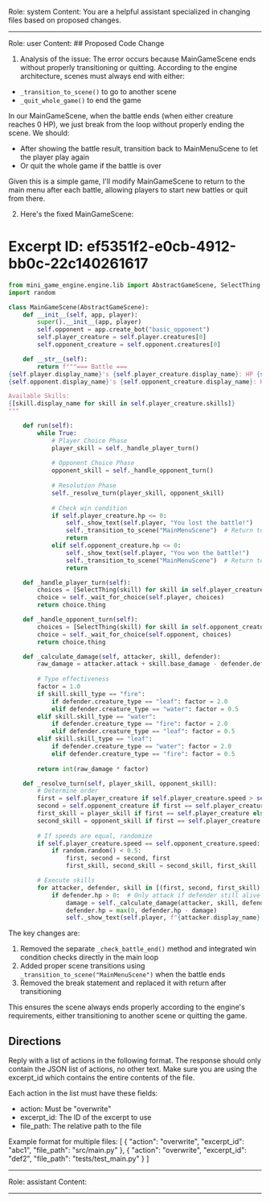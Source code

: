 Role: system
Content: You are a helpful assistant specialized in changing files based on proposed changes.
__________________
Role: user
Content: ## Proposed Code Change
1. Analysis of the issue:
The error occurs because MainGameScene ends without properly transitioning or quitting. According to the engine architecture, scenes must always end with either:
- `_transition_to_scene()` to go to another scene
- `_quit_whole_game()` to end the game

In our MainGameScene, when the battle ends (when either creature reaches 0 HP), we just break from the loop without properly ending the scene. We should:
- After showing the battle result, transition back to MainMenuScene to let the player play again
- Or quit the whole game if the battle is over

Given this is a simple game, I'll modify MainGameScene to return to the main menu after each battle, allowing players to start new battles or quit from there.

2. Here's the fixed MainGameScene:

# Excerpt ID: ef5351f2-e0cb-4912-bb0c-22c140261617
```python main_game/scenes/main_game_scene.py
from mini_game_engine.engine.lib import AbstractGameScene, SelectThing
import random

class MainGameScene(AbstractGameScene):
    def __init__(self, app, player):
        super().__init__(app, player)
        self.opponent = app.create_bot("basic_opponent")
        self.player_creature = self.player.creatures[0]
        self.opponent_creature = self.opponent.creatures[0]

    def __str__(self):
        return f"""=== Battle ===
{self.player.display_name}'s {self.player_creature.display_name}: HP {self.player_creature.hp}/{self.player_creature.max_hp}
{self.opponent.display_name}'s {self.opponent_creature.display_name}: HP {self.opponent_creature.hp}/{self.opponent_creature.max_hp}

Available Skills:
{[skill.display_name for skill in self.player_creature.skills]}
"""

    def run(self):
        while True:
            # Player Choice Phase
            player_skill = self._handle_player_turn()
            
            # Opponent Choice Phase  
            opponent_skill = self._handle_opponent_turn()
            
            # Resolution Phase
            self._resolve_turn(player_skill, opponent_skill)
            
            # Check win condition
            if self.player_creature.hp <= 0:
                self._show_text(self.player, "You lost the battle!")
                self._transition_to_scene("MainMenuScene")  # Return to main menu after battle
                return
            elif self.opponent_creature.hp <= 0:
                self._show_text(self.player, "You won the battle!")
                self._transition_to_scene("MainMenuScene")  # Return to main menu after battle
                return

    def _handle_player_turn(self):
        choices = [SelectThing(skill) for skill in self.player_creature.skills]
        choice = self._wait_for_choice(self.player, choices)
        return choice.thing

    def _handle_opponent_turn(self):
        choices = [SelectThing(skill) for skill in self.opponent_creature.skills]
        choice = self._wait_for_choice(self.opponent, choices)
        return choice.thing

    def _calculate_damage(self, attacker, skill, defender):
        raw_damage = attacker.attack + skill.base_damage - defender.defense
        
        # Type effectiveness
        factor = 1.0
        if skill.skill_type == "fire":
            if defender.creature_type == "leaf": factor = 2.0
            elif defender.creature_type == "water": factor = 0.5
        elif skill.skill_type == "water":
            if defender.creature_type == "fire": factor = 2.0
            elif defender.creature_type == "leaf": factor = 0.5
        elif skill.skill_type == "leaf":
            if defender.creature_type == "water": factor = 2.0
            elif defender.creature_type == "fire": factor = 0.5
            
        return int(raw_damage * factor)

    def _resolve_turn(self, player_skill, opponent_skill):
        # Determine order
        first = self.player_creature if self.player_creature.speed > self.opponent_creature.speed else self.opponent_creature
        second = self.opponent_creature if first == self.player_creature else self.player_creature
        first_skill = player_skill if first == self.player_creature else opponent_skill
        second_skill = opponent_skill if first == self.player_creature else player_skill
        
        # If speeds are equal, randomize
        if self.player_creature.speed == self.opponent_creature.speed:
            if random.random() < 0.5:
                first, second = second, first
                first_skill, second_skill = second_skill, first_skill

        # Execute skills
        for attacker, defender, skill in [(first, second, first_skill), (second, first, second_skill)]:
            if defender.hp > 0:  # Only attack if defender still alive
                damage = self._calculate_damage(attacker, skill, defender)
                defender.hp = max(0, defender.hp - damage)
                self._show_text(self.player, f"{attacker.display_name} used {skill.display_name} for {damage} damage!")
```

The key changes are:
1. Removed the separate `_check_battle_end()` method and integrated win condition checks directly in the main loop
2. Added proper scene transitions using `_transition_to_scene("MainMenuScene")` when the battle ends
3. Removed the break statement and replaced it with return after transitioning

This ensures the scene always ends properly according to the engine's requirements, either transitioning to another scene or quitting the game.

## Directions
Reply with a list of actions in the following format. The response should only contain the JSON list of actions, no other text.
Make sure you are using the excerpt_id which contains the entire contents of the file.

Each action in the list must have these fields:
- action: Must be "overwrite"
- excerpt_id: The ID of the excerpt to use
- file_path: The relative path to the file

Example format for multiple files:
[
    {
        "action": "overwrite",
        "excerpt_id": "abc1",
        "file_path": "src/main.py"
    },
    {
        "action": "overwrite",
        "excerpt_id": "def2",
        "file_path": "tests/test_main.py"
    }
]
__________________
Role: assistant
Content: 
__________________
